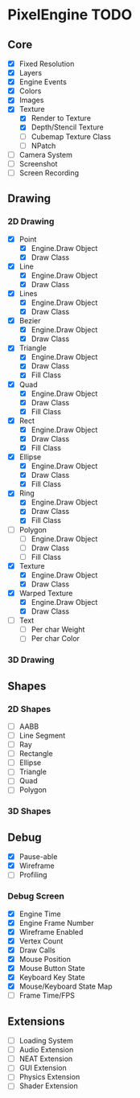 # PixelEngine TODO

## Core

- [x] Fixed Resolution
- [x] Layers
- [x] Engine Events
- [x] Colors
- [x] Images
- [x] Texture
  - [x] Render to Texture
  - [x] Depth/Stencil Texture
  - [ ] Cubemap Texture Class
  - [ ] NPatch
- [ ] Camera System
- [ ] Screenshot
- [ ] Screen Recording

## Drawing

### 2D Drawing

- [x] Point
    - [x] Engine.Draw Object
    - [x] Draw Class
- [x] Line
    - [x] Engine.Draw Object
    - [x] Draw Class
- [x] Lines
    - [x] Engine.Draw Object
    - [x] Draw Class
- [x] Bezier
    - [x] Engine.Draw Object
    - [x] Draw Class
- [x] Triangle
    - [x] Engine.Draw Object
    - [x] Draw Class
    - [x] Fill Class
- [x] Quad
    - [x] Engine.Draw Object
    - [x] Draw Class
    - [x] Fill Class
- [x] Rect
    - [x] Engine.Draw Object
    - [x] Draw Class
    - [x] Fill Class
- [x] Ellipse
    - [x] Engine.Draw Object
    - [x] Draw Class
    - [x] Fill Class
- [x] Ring
    - [x] Engine.Draw Object
    - [x] Draw Class
    - [x] Fill Class
- [ ] Polygon
    - [ ] Engine.Draw Object
    - [ ] Draw Class
    - [ ] Fill Class
- [x] Texture
    - [x] Engine.Draw Object
    - [x] Draw Class
- [x] Warped Texture
    - [x] Engine.Draw Object
    - [x] Draw Class
- [ ] Text
  - [ ] Per char Weight
  - [ ] Per char Color

### 3D Drawing

## Shapes

### 2D Shapes

- [ ] AABB
- [ ] Line Segment
- [ ] Ray
- [ ] Rectangle
- [ ] Ellipse
- [ ] Triangle
- [ ] Quad
- [ ] Polygon

### 3D Shapes

## Debug

- [x] Pause-able
- [x] Wireframe
- [ ] Profiling

### Debug Screen

- [x] Engine Time
- [x] Engine Frame Number
- [x] Wireframe Enabled
- [x] Vertex Count
- [x] Draw Calls
- [x] Mouse Position
- [x] Mouse Button State
- [x] Keyboard Key State
- [x] Mouse/Keyboard State Map
- [ ] Frame Time/FPS

## Extensions

- [ ] Loading System
- [ ] Audio Extension
- [ ] NEAT Extension
- [ ] GUI Extension
- [ ] Physics Extension
- [ ] Shader Extension

